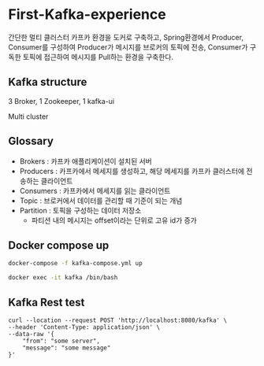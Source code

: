 # First-Kafka-experience
간단한 멀티 클러스터 카프카 환경을 도커로 구축하고, Spring환경에서 Producer, Consumer를 구성하여 
Producer가 메시지를 브로커의 토픽에 전송, Consumer가 구독한 토픽에 접근하여 메시지를 Pull하는 환경을 구축한다.


## Kafka structure
3 Broker, 1 Zookeeper, 1 kafka-ui

Multi cluster

## Glossary
- Brokers : 카프카 애플리케이션이 설치된 서버
- Producers : 카프카에서 메세지를 생성하고, 해당 메세지를 카프카 클러스터에 전송하는 클라이언트
- Consumers : 카프카에서 메세지를 읽는 클라이언트
- Topic : 브로커에서 데이터를 관리할 때 기준이 되는 개념
- Partition : 토픽을 구성하는 데이터 저장소
  - 파티션 내의 메시지는 offset이라는 단위로 고유 id가 증가

## Docker compose up
```bash
docker-compose -f kafka-compose.yml up
```

```bash
docker exec -it kafka /bin/bash
```


## Kafka Rest test
```
curl --location --request POST 'http://localhost:8080/kafka' \
--header 'Content-Type: application/json' \
--data-raw '{
    "from": "some server",
    "message": "some message"
}'
```